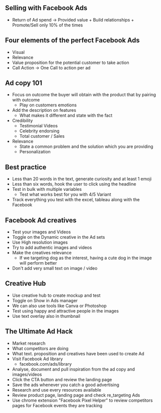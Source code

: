 ## Selling with Facebook Ads 
- Return of Ad spend -> Provided value + Build relationships + Promote/Sell only 10% of the times
  
## Four elements of the perfect Facebook Ads 
- Visual
- Relevance
- Value proposition for the potential customer to take action 
- Call Action -> One Call to action per ad

## Ad copy 101
- Focus on outcome the buyer will obtain with the product that by pairing with outcome
  - Play on customers emotions
- Add the description on features
  - What makes it different and state with the fact
- Credibility 
  - Testimonial Videos
  - Celebrity endorsing
  - Total customer / Sales
- Relevance
  - State a common problem and the solution which you are providing 
  - Personalization

## Best practice 
- Less than 20 words in the text, generate curiosity and at least 1 emoji
- Less than six words, hook the user to click using the headline
- Test in bulk with multiple variables
  - Test what works best for you with 4/5 Variant 
- Track everything you test with the excel, tableau along with the Facebook

## Facebook Ad creatives 
- Test your images and Videos
- Toggle on the Dynamic creative in the Ad sets
- Use High resolution images
- Try to add authentic images and videos
- Make the creatives relevance
  - If we targeting dog as the interest, having a cute dog in the image will perform better
- Don't add very small text on image / video 

## Creative Hub 
- Use creative hub to create mockup and test
- Toggle on Show in Ads manager
- We can also use tools like Canva or Photoshop
- Test using happy and attractive people in the images
- Use text overlay also in thumbnail

## The Ultimate Ad Hack 
- Market research 
- What competitors are doing 
- What text. proposition and creatives have been used to create Ad 
- Visit Facebook Ad library 
  - facebook.com/ads/library
- Analyse, document and pull inspiration from the ad copy and images/videos
- Click the CTA button and review the landing page 
- Save the ads whenever you catch a good advertising
- Research and use every resources available
- Review product page, landing page and check re_targeting Ads
- Use chrome extension "Facebook Pixel Helper" to review competitors pages for Facebook events they are tracking
  
